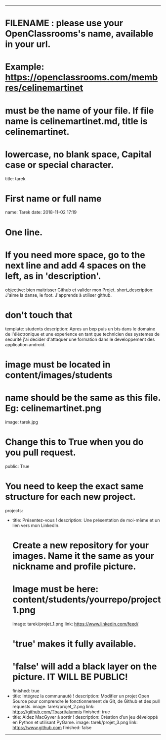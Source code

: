﻿---

# FILENAME : please use your OpenClassrooms's name, available in your url.
# Example: https://openclassrooms.com/membres/celinemartinet
# must be the name of your file. If file name is celinemartinet.md, title is celinemartinet.
# lowercase, no blank space, Capital case or special character.
title: tarek

# First name or full name
name: Tarek
date: 2018-11-02 17:19

# One line.
# If you need more space, go to the next line and add 4 spaces on the left, as in 'description'.
objective: bien maitrisser Github et valider mon Projet.
short_description: J'aime la danse, le foot. J'apprends à utiliser github.

# don't touch that
template: students
description:
    Apres un bep puis un bts dans le domaine de l'éléctronique et une experience en tant que technicien des systemes de securité j'ai decider d'attaquer une formation dans le developpement des application android.

# image must be located in content/images/students
# name should be the same as this file. Eg: celinemartinet.png
image: tarek.jpg

# Change this to True when you do you pull request.
public: True

# You need to keep the exact same structure for each new project.
projects:
  - title: Présentez-vous !
    description: Une présentation de moi-même et un lien vers mon LinkedIn.
    # Create a new repository for your images. Name it the same as your nickname and profile picture.
    # Image must be here: content/students/yourrepo/project1.png
    image: tarek/projet_1.png
    link: https://www.linkedin.com/feed/
    # 'true' makes it fully available.
    # 'false' will add a black layer on the picture. IT WILL BE PUBLIC!
    finished: true
  - title: Intégrez la communauté !
    description: Modifier un projet Open Source pour comprendre le fonctionnement de Git, de Github et des pull requests. 
    image: tarek/projet_2.png
    link: https://github.com/Tbasri/alumnis
    finished: true
  - title: Aidez MacGyver à sortir !
    description: Création d’un jeu développé en Python et utilisant PyGame.
    image: tarek/projet_3.png
    link: https://www.github.com
    finished: false
---